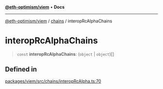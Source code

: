 [**@eth-optimism/viem**](../../README.md) • **Docs**

***

[@eth-optimism/viem](../../README.md) / [chains](../README.md) / interopRcAlphaChains

# interopRcAlphaChains

> `const` **interopRcAlphaChains**: (`object` \| `object`)[]

## Defined in

[packages/viem/src/chains/interopRcAlpha.ts:70](https://github.com/ethereum-optimism/ecosystem/blob/8c0ceae82d8e909c0d00b4601d7c7276090774cc/packages/viem/src/chains/interopRcAlpha.ts#L70)
